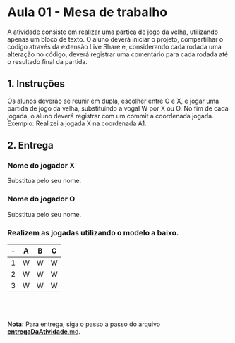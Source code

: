 # Aula 01 - Mesa de trabalho

A atividade consiste em realizar uma partica de jogo da velha, utilizando apenas um bloco de texto. O aluno deverá iniciar o projeto, compartilhar o código através da extensão Live Share e, considerando cada rodada uma alteração no código, deverá registrar uma comentário para cada rodada até o resultado final da partida.

## 1. Instruções
Os alunos deverão se reunir em dupla, escolher entre O e X, e jogar uma partida de jogo da velha, substituíndo a vogal W por X ou O. No fim de cada jogada, o aluno deverá registrar com um commit a coordenada jogada. Exemplo: Realizei a jogada X na coordenada A1.

## 2. Entrega
### Nome do jogador X
Substitua pelo seu nome.

### Nome do jogador O
Substitua pelo seu nome.

### Realizem as jogadas utilizando o modelo a baixo.


| -  |  A     | B     | C     |
| -- | :---:  | :---: | :---: |
| 1  | W      | W     | W     |
| 2  | W      | W     | W     |
| 3  | W      | W     | W     |

<br><br>

**Nota:** Para entrega, siga o passo a passo do arquivo [__entregaDaAtividade__.md](https://gitlab.com/wssantanna/ctd-fronti/-/blob/main/01/mesa-de-trabalho/__entregaDaAtividade__.md).